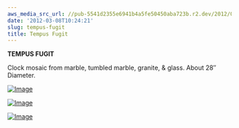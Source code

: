 ```yaml
---
aws_media_src_url: //pub-5541d2355e6941b4a5fe50450aba723b.r2.dev/2012/03/tempufugitclock-blck1.jpg
date: '2012-03-08T10:24:21'
slug: tempus-fugit
title: Tempus Fugit
---
```


 **TEMPUS FUGIT**

 Clock mosaic from marble, tumbled marble, granite, & glass. About 28″ Diameter.

 [![Image](//pub-5541d2355e6941b4a5fe50450aba723b.r2.dev/2012/03/tempufugitclock-blck1.jpg?w=487)](//pub-5541d2355e6941b4a5fe50450aba723b.r2.dev/2012/03/tempufugitclock-blck1.jpg)

 [![Image](//pub-5541d2355e6941b4a5fe50450aba723b.r2.dev/2012/03/tempufugitclock-21.jpg?w=487)](//pub-5541d2355e6941b4a5fe50450aba723b.r2.dev/2012/03/tempufugitclock-21.jpg)

 [![Image](//pub-5541d2355e6941b4a5fe50450aba723b.r2.dev/2012/03/tempufugitclock1.jpg?w=487)](//pub-5541d2355e6941b4a5fe50450aba723b.r2.dev/2012/03/tempufugitclock1.jpg)